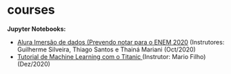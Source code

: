 # courses


**Jupyter Notebooks:**
* [Alura Imersão de dados (Prevendo notar para o ENEM 2020](https://bit.ly/2IPCAh6) (Instrutores: Guilherme Silveira, Thiago Santos e Thainá Mariani (Oct/2020)
* [Tutorial de Machine Learning com o Titanic ](https://github.com/sergiodealencar/courses/blob/main/tutorial_titanic_mario_filho.ipynb) (Instrutor: Mario Filho) (Dez/2020)
